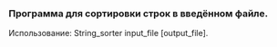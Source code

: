 ### Программа для сортировки строк в введённом файле.
Использование: String_sorter input_file [output_file].
